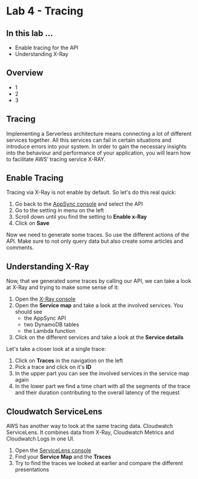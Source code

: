 # Lab 4 - Tracing

## In this lab …

* Enable tracing for the API
* Understanding X-Ray

## Overview

- 1
- 2
- 3

## Tracing

Implementing a Serverless architecture means connecting a lot of different services together. 
All this services can fail in certain situations and introduce errors into your system. 
In order to gain the necessary insights into the behaviour and performance of your application, 
you will learn how to facilitate AWS’ tracing service X-RAY.


## Enable Tracing

Tracing via X-Ray is not enable by default. So let's do this real quick:

1. Go back to the [AppSync console](console.aws.amazon.com/appsync) and select the API
1. Go to the setting in menu on the left
1. Scroll down until you find the setting to **Enable x-Ray**
1. Click on **Save**

Now we need to generate some traces. So use the different actions of the API. 
Make sure to not only query data but also create some articles and comments.

## Understanding X-Ray

Now, that we generated some traces by calling our API, we can take a look at X-Ray and trying to make some sense of it:

1. Open the [X-Ray console](https://console.aws.amazon.com/xray/home)
1. Open the **Service map** and take a look at the involved services. You should see 
    - the AppSync API
    - two DynamoDB tables
    - the Lambda function
1. Click on the different services and take a look at the **Service details**

Let's take a closer look at a single trace: 

1. Click on **Traces** in the navigation on the left
1. Pick a trace and click on it's **ID**
1. In the upper part you can see the involved services in the service map again
1. In the lower part we find a time chart with all the segments of the trace and their duration contributing to the overall latency of the request

## Cloudwatch ServiceLens

AWS has another way to look at the same tracing data. Cloudwatch ServiceLens. 
It combines data from X-Ray, Cloudwatch Metrics and Cloudwatch Logs in one UI.

1. Open the [ServiceLens console](https://console.aws.amazon.com/cloudwatch/home?region=eu-central-1#servicelens:)
1. Find your **Service Map** and the **Traces**
1. Try to find the traces we looked at earlier and compare the different presentations
